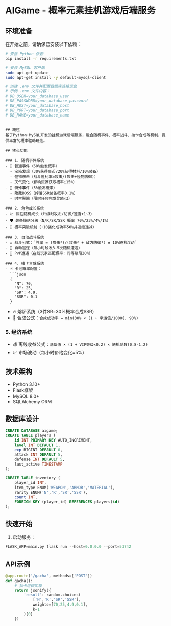 # AIGame - 概率元素挂机游戏后端服务

## 环境准备

在开始之前，请确保已安装以下依赖：

```bash
# 安装 Python 依赖
pip install -r requirements.txt

# 安装 MySQL 客户端
sudo apt-get update
sudo apt-get install -y default-mysql-client

# 创建 .env 文件并配置数据库连接信息
# 示例 .env 文件内容：
# DB_USER=your_database_user
# DB_PASSWORD=your_database_password
# DB_HOST=your_database_host
# DB_PORT=your_database_port
# DB_NAME=your_database_name
```
```

## 概述
基于Python+MySQL开发的挂机游戏后端服务，融合随机事件、概率战斗、抽卡合成等机制，提供丰富的概率驱动玩法。

## 核心功能

### 1. 随机事件系统
- 🎲 普通事件（60%触发概率）
  - 宝箱发现（30%获得金币/20%获得材料/10%装备）
  - 怪物袭击（战斗胜利率=攻击/(攻击+怪物防御)）
  - 天气变化（影响资源获取概率±15%）
- 🌟 特殊事件（5%触发概率）
  - 隐藏BOSS（掉落SSR装备概率0.1%）
  - 时空裂隙（限时任务完成奖励×3）

### 2. 角色成长系统
- 📈 属性随机成长（升级时攻击/防御/速度+1~3）
- 🛡️ 装备掉落分级（N/R/SR/SSR 概率 70%/25%/4%/1%）
- 🔄 概率突破机制（+10强化成功率50%并逐级递减）

### 3. 自动战斗系统
- ⚔️ 战斗公式：`胜率 = (攻击²)/(攻击² + 敌方防御²) ± 10%随机浮动`
- 🤖 自动巡逻（每小时触发3-5次随机遭遇）
- 👥 PvP遭遇（在线玩家匹配概率：同等级段20%）

### 4. 抽卡合成系统
- 🃏 卡池概率配置：
  ```json
  {
    "N": 70,
    "R": 25, 
    "SR": 4.9,
    "SSR": 0.1
  }
  ```
- 🔥 熔炉系统（3件SR=30%概率合成SSR）
- 🧪 合成公式：`合成成功率 = min(30% × (1 + 幸运值/1000), 90%)`

### 5. 经济系统
- 💰 离线收益公式：`基础值 × (1 + VIP等级×0.2) × 随机系数(0.8-1.2)`
- 📈 市场波动（每小时价格变化±5%）

## 技术架构
- Python 3.10+
- Flask框架
- MySQL 8.0+
- SQLAlchemy ORM

## 数据库设计
```sql
CREATE DATABASE aigame;
CREATE TABLE players (
    id INT PRIMARY KEY AUTO_INCREMENT,
    level INT DEFAULT 1,
    exp BIGINT DEFAULT 0,
    attack INT DEFAULT 5,
    defense INT DEFAULT 5,
    last_active TIMESTAMP
);

CREATE TABLE inventory (
    player_id INT,
    item_type ENUM('WEAPON','ARMOR','MATERIAL'),
    rarity ENUM('N','R','SR','SSR'),
    count INT,
    FOREIGN KEY (player_id) REFERENCES players(id)
);
```

## 快速开始
1. 启动服务：
```python
FLASK_APP=main.py flask run --host=0.0.0.0 --port=53742
```

## API示例
```python
@app.route('/gacha', methods=['POST'])
def gacha():
    # 抽卡逻辑实现
    return jsonify({
        'result': random.choices(
            ['N','R','SR','SSR'], 
            weights=[70,25,4.9,0.1], 
            k=1
        )[0]
    })
```